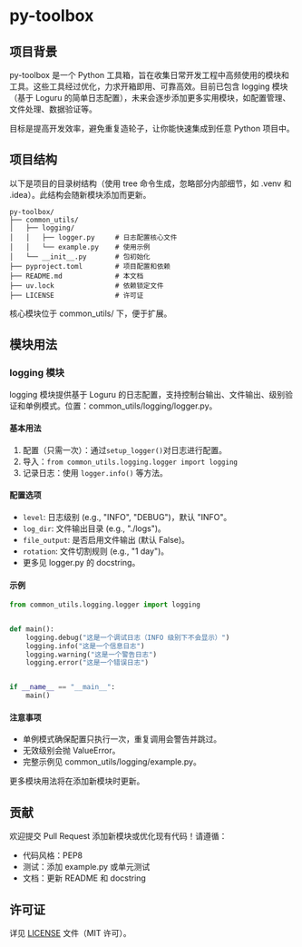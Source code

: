# py-toolbox

## 项目背景
py-toolbox 是一个 Python 工具箱，旨在收集日常开发工程中高频使用的模块和工具。这些工具经过优化，力求开箱即用、可靠高效。目前已包含 logging 模块（基于 Loguru 的简单日志配置），未来会逐步添加更多实用模块，如配置管理、文件处理、数据验证等。

目标是提高开发效率，避免重复造轮子，让你能快速集成到任意 Python 项目中。

## 项目结构
以下是项目的目录树结构（使用 tree 命令生成，忽略部分内部细节，如 .venv 和 .idea）。此结构会随新模块添加而更新。

```
py-toolbox/
├── common_utils/
│   ├── logging/
│   │   ├── logger.py     # 日志配置核心文件
│   │   └── example.py    # 使用示例
│   └── __init__.py       # 包初始化
├── pyproject.toml        # 项目配置和依赖
├── README.md             # 本文档
├── uv.lock               # 依赖锁定文件
├── LICENSE               # 许可证

```

核心模块位于 common_utils/ 下，便于扩展。

## 模块用法
### logging 模块
logging 模块提供基于 Loguru 的日志配置，支持控制台输出、文件输出、级别验证和单例模式。位置：common_utils/logging/logger.py。

#### 基本用法
1. 配置（只需一次）：通过`setup_logger()`对日志进行配置。
2. 导入：`from common_utils.logging.logger import logging`
3. 记录日志：使用 `logger.info()` 等方法。

#### 配置选项
- `level`: 日志级别 (e.g., "INFO", "DEBUG")，默认 "INFO"。
- `log_dir`: 文件输出目录 (e.g., "./logs")。
- `file_output`: 是否启用文件输出 (默认 False)。
- `rotation`: 文件切割规则 (e.g., "1 day")。
- 更多见 logger.py 的 docstring。

#### 示例
```python
from common_utils.logging.logger import logging


def main():
    logging.debug("这是一个调试日志（INFO 级别下不会显示）")
    logging.info("这是一个信息日志")
    logging.warning("这是一个警告日志")
    logging.error("这是一个错误日志")


if __name__ == "__main__":
    main()
```

#### 注意事项
- 单例模式确保配置只执行一次，重复调用会警告并跳过。
- 无效级别会抛 ValueError。
- 完整示例见 common_utils/logging/example.py。

更多模块用法将在添加新模块时更新。

## 贡献
欢迎提交 Pull Request 添加新模块或优化现有代码！请遵循：
- 代码风格：PEP8
- 测试：添加 example.py 或单元测试
- 文档：更新 README 和 docstring

## 许可证
详见 [LICENSE](LICENSE) 文件（MIT 许可）。
